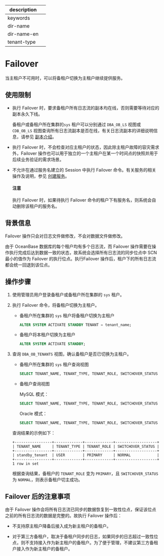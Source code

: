 |description||
|---|---|
|keywords||
|dir-name||
|dir-name-en||
|tenant-type||

# Failover

当主租户不可用时，可以将备租户切换为主租户继续提供服务。

## 使用限制

* 执行 Failover 时，要求备租户所有日志流的副本均在线，否则需要等待对应的副本永久下线。

  备租户或备租户所在集群的`sys` 租户可以分别通过 `DBA_OB_LS` 视图或 `CDB_OB_LS` 视图查询所有日志流副本是否在线，有关日志流副本的详细说明信息，请参见 [副本介绍](../../../300.replica-management/100.replica-introduction.md)。

* 执行 Failover 时，不会检查对应主租户的状态，因此除主租户故障的容灾需求外，Failover 操作也可以用于独立的一个主租户在某一个时间点的快照并用于后续业务验证的需求场景。

* 不允许在通过服务名建立的 Session 中执行 Failover 命令。有关服务的相关操作及说明，参见 [创建服务](../../../200.tenant-management/600.common-tenant-operations/1700.manage-service/100.create-service.md)。

  <main id="notice" type='notice'>
  <h4>注意</h4>
  <p>执行 Failover 时，如果待执行 Failover 命令的租户下有服务名，则系统会自动删除该租户的服务名。</p>
  </main>

## 背景信息

Failover 操作只会对日志文件做修改，不会对数据文件做修改。

由于 OceanBase 数据库的每个租户均有多个日志流，而 Failover 操作需要在操作执行完成后达到数据一致的状态，故系统会选择所有日志流的同步位点中 SCN 最小的值作为 Failover 的执行位点。执行Failover 操作后，租户下的所有日志流都会统一回退到该位点。

## 操作步骤

1. 使用管理员用户登录备租户或备租户所在集群的 `sys` 租户。

2. 执行 Failover 命令，将备租户切换为主租户。

   * 备租户所在集群的 `sys` 租户将备租户切换为主租户

     ```sql
     ALTER SYSTEM ACTIVATE STANDBY TENANT = tenant_name;
     ```

   * 备租户将本租户切换为主租户

     ```sql
     ALTER SYSTEM ACTIVATE STANDBY;
     ```

3. 查询 `DBA_OB_TENANTS` 视图，确认备租户是否已切换为主租户。

   * 备租户所在集群的 `sys` 租户查询视图

     ```sql
     SELECT TENANT_NAME, TENANT_TYPE, TENANT_ROLE, SWITCHOVER_STATUS FROM oceanbase.DBA_OB_TENANTS;
     ```

   * 备租户查询视图

     MySQL 模式：

     ```sql
     SELECT TENANT_NAME, TENANT_TYPE, TENANT_ROLE, SWITCHOVER_STATUS FROM oceanbase.DBA_OB_TENANTS;
     ```

     Oracle 模式：

     ```sql
     SELECT TENANT_NAME, TENANT_TYPE, TENANT_ROLE, SWITCHOVER_STATUS FROM SYS.DBA_OB_TENANTS;
     ```

   查询结果的示例如下：

   ```shell
   +-----------------+-------------+-------------+-------------------+
   | TENANT_NAME     | TENANT_TYPE | TENANT_ROLE | SWITCHOVER_STATUS |
   +-----------------+-------------+-------------+-------------------+
   | standby_tenant  | USER        | PRIMARY     | NORMAL            |
   +-----------------+-------------+-------------+-------------------+
   1 row in set
   ```

   根据查询结果，备租户的 `TENANT_ROLE` 变为 `PRIMARY`，且 `SWITCHOVER_STATUS` 为 `NORMAL`，则表示备租户切主成功。

## Failover 后的注意事项

由于 Failover 操作会将所有日志流已同步的数据恢复到一致性位点，保证该位点之前的所有日志流的数据是完整的。故执行 Failover 操作后：

* 不支持原主租户降备后接入成为新主租户的备租户。

* 对于第三方备租户，取决于备租户同步的日志，如果同步的日志超过一致性位点，则不支持接入作为新主租户的备租户。为了便于管理，不建议第三方备租户接入作为新主租户的备租户。
